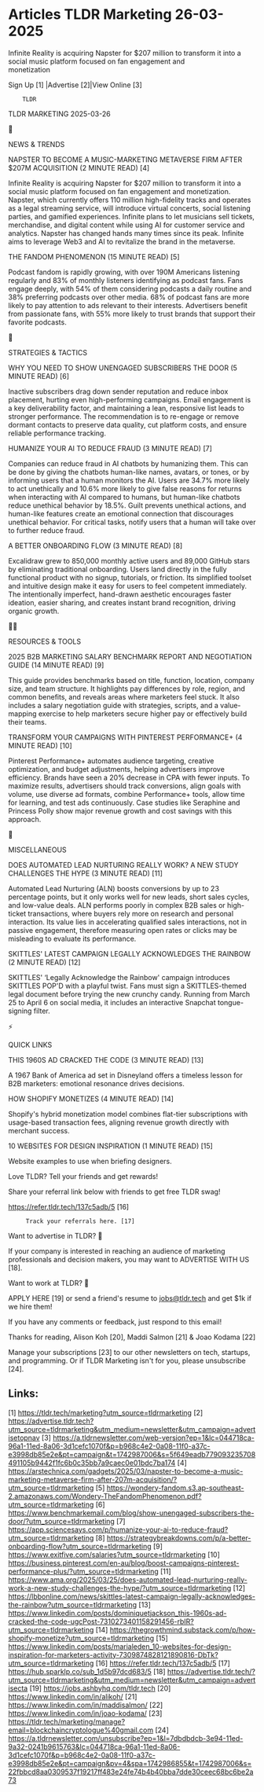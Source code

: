 # Articles TLDR Marketing 26-03-2025

Infinite Reality is acquiring Napster for $207 million to transform it
into a social music platform focused on fan engagement and
monetization ‌ ‌ ‌ ‌ ‌ ‌ ‌ ‌ ‌ ‌ ‌ ‌ ‌ ‌ ‌ ‌ ‌ ‌ ‌ ‌ ‌ ‌ ‌ ‌ ‌ ‌  ‌ ‌ ‌ ‌ ‌ ‌ ‌ ‌ ‌ ‌ ‌ ‌ ‌ ‌ ‌ ‌ ‌ ‌ ‌ ‌ ‌ ‌ ‌ ‌ ‌ ‌ 


 Sign Up [1] |Advertise [2]|View Online [3] 

		TLDR 

TLDR MARKETING 2025-03-26

📱 

NEWS & TRENDS

 NAPSTER TO BECOME A MUSIC-MARKETING METAVERSE FIRM AFTER $207M
ACQUISITION (2 MINUTE READ) [4] 

 Infinite Reality is acquiring Napster for $207 million to transform
it into a social music platform focused on fan engagement and
monetization. Napster, which currently offers 110 million
high-fidelity tracks and operates as a legal streaming service, will
introduce virtual concerts, social listening parties, and gamified
experiences. Infinite plans to let musicians sell tickets,
merchandise, and digital content while using AI for customer service
and analytics. Napster has changed hands many times since its peak.
Infinite aims to leverage Web3 and AI to revitalize the brand in the
metaverse. 

 THE FANDOM PHENOMENON (15 MINUTE READ) [5] 

 Podcast fandom is rapidly growing, with over 190M Americans listening
regularly and 83% of monthly listeners identifying as podcast fans.
Fans engage deeply, with 54% of them considering podcasts a daily
routine and 38% preferring podcasts over other media. 68% of podcast
fans are more likely to pay attention to ads relevant to their
interests. Advertisers benefit from passionate fans, with 55% more
likely to trust brands that support their favorite podcasts. 

🚀 

STRATEGIES & TACTICS

 WHY YOU NEED TO SHOW UNENGAGED SUBSCRIBERS THE DOOR (5 MINUTE READ)
[6] 

 Inactive subscribers drag down sender reputation and reduce inbox
placement, hurting even high-performing campaigns. Email engagement is
a key deliverability factor, and maintaining a lean, responsive list
leads to stronger performance. The recommendation is to re-engage or
remove dormant contacts to preserve data quality, cut platform costs,
and ensure reliable performance tracking. 

 HUMANIZE YOUR AI TO REDUCE FRAUD (3 MINUTE READ) [7] 

 Companies can reduce fraud in AI chatbots by humanizing them. This
can be done by giving the chatbots human-like names, avatars, or
tones, or by informing users that a human monitors the AI. Users are
34.7% more likely to act unethically and 10.6% more likely to give
false reasons for returns when interacting with AI compared to humans,
but human-like chatbots reduce unethical behavior by 18.5%. Guilt
prevents unethical actions, and human-like features create an
emotional connection that discourages unethical behavior. For critical
tasks, notify users that a human will take over to further reduce
fraud. 

 A BETTER ONBOARDING FLOW (3 MINUTE READ) [8] 

 Excalidraw grew to 850,000 monthly active users and 89,000 GitHub
stars by eliminating traditional onboarding. Users land directly in
the fully functional product with no signup, tutorials, or friction.
Its simplified toolset and intuitive design make it easy for users to
feel competent immediately. The intentionally imperfect, hand-drawn
aesthetic encourages faster ideation, easier sharing, and creates
instant brand recognition, driving organic growth. 

🧑‍💻 

RESOURCES & TOOLS

 2025 B2B MARKETING SALARY BENCHMARK REPORT AND NEGOTIATION GUIDE (14
MINUTE READ) [9] 

 This guide provides benchmarks based on title, function, location,
company size, and team structure. It highlights pay differences by
role, region, and common benefits, and reveals areas where marketers
feel stuck. It also includes a salary negotiation guide with
strategies, scripts, and a value-mapping exercise to help marketers
secure higher pay or effectively build their teams. 

 TRANSFORM YOUR CAMPAIGNS WITH PINTEREST PERFORMANCE+ (4 MINUTE READ)
[10] 

 Pinterest Performance+ automates audience targeting, creative
optimization, and budget adjustments, helping advertisers improve
efficiency. Brands have seen a 20% decrease in CPA with fewer inputs.
To maximize results, advertisers should track conversions, align goals
with volume, use diverse ad formats, combine Performance+ tools, allow
time for learning, and test ads continuously. Case studies like
Seraphine and Princess Polly show major revenue growth and cost
savings with this approach. 

🎁 

MISCELLANEOUS

 DOES AUTOMATED LEAD NURTURING REALLY WORK? A NEW STUDY CHALLENGES THE
HYPE (3 MINUTE READ) [11] 

 Automated Lead Nurturing (ALN) boosts conversions by up to 23
percentage points, but it only works well for new leads, short sales
cycles, and low-value deals. ALN performs poorly in complex B2B sales
or high-ticket transactions, where buyers rely more on research and
personal interaction. Its value lies in accelerating qualified sales
interactions, not in passive engagement, therefore measuring open
rates or clicks may be misleading to evaluate its performance. 

 SKITTLES' LATEST CAMPAIGN LEGALLY ACKNOWLEDGES THE RAINBOW (2 MINUTE
READ) [12] 

 SKITTLES' ‘Legally Acknowledge the Rainbow' campaign introduces
SKITTLES POP'D with a playful twist. Fans must sign a SKITTLES-themed
legal document before trying the new crunchy candy. Running from March
25 to April 6 on social media, it includes an interactive Snapchat
tongue-signing filter. 

⚡ 

QUICK LINKS

 THIS 1960S AD CRACKED THE CODE (3 MINUTE READ) [13] 

 A 1967 Bank of America ad set in Disneyland offers a timeless lesson
for B2B marketers: emotional resonance drives decisions. 

 HOW SHOPIFY MONETIZES (4 MINUTE READ) [14] 

 Shopify's hybrid monetization model combines flat-tier subscriptions
with usage-based transaction fees, aligning revenue growth directly
with merchant success. 

 10 WEBSITES FOR DESIGN INSPIRATION (1 MINUTE READ) [15] 

 Website examples to use when briefing designers. 

Love TLDR? Tell your friends and get rewards!

 Share your referral link below with friends to get free TLDR swag! 

 https://refer.tldr.tech/137c5adb/5 [16] 

		 Track your referrals here. [17] 

Want to advertise in TLDR? 📰

 If your company is interested in reaching an audience of marketing
professionals and decision makers, you may want to ADVERTISE WITH US
[18]. 

Want to work at TLDR? 💼

 APPLY HERE [19] or send a friend's resume to jobs@tldr.tech and get
$1k if we hire them! 

 If you have any comments or feedback, just respond to this email! 

Thanks for reading, 
Alison Koh [20], Maddi Salmon [21] & Joao Kodama [22] 

 Manage your subscriptions [23] to our other newsletters on tech,
startups, and programming. Or if TLDR Marketing isn't for you, please
unsubscribe [24]. 

 

Links:
------
[1] https://tldr.tech/marketing?utm_source=tldrmarketing
[2] https://advertise.tldr.tech?utm_source=tldrmarketing&utm_medium=newsletter&utm_campaign=advertisetopnav
[3] https://a.tldrnewsletter.com/web-version?ep=1&lc=044718ca-96a1-11ed-8a06-3d1cefc1070f&p=b968c4e2-0a08-11f0-a37c-e3998db85e2e&pt=campaign&t=1742987006&s=5f649eadb779093235708491105b9442f1fc6b0c35bb7a9caec0e01bdc7ba174
[4] https://arstechnica.com/gadgets/2025/03/napster-to-become-a-music-marketing-metaverse-firm-after-207m-acquisition/?utm_source=tldrmarketing
[5] https://wondery-fandom.s3.ap-southeast-2.amazonaws.com/Wondery-TheFandomPhenomenon.pdf?utm_source=tldrmarketing
[6] https://www.benchmarkemail.com/blog/show-unengaged-subscribers-the-door/?utm_source=tldrmarketing
[7] https://app.sciencesays.com/p/humanize-your-ai-to-reduce-fraud?utm_source=tldrmarketing
[8] https://strategybreakdowns.com/p/a-better-onboarding-flow?utm_source=tldrmarketing
[9] https://www.exitfive.com/salaries?utm_source=tldrmarketing
[10] https://business.pinterest.com/en-au/blog/boost-campaigns-pinterest-performance-plus/?utm_source=tldrmarketing
[11] https://www.ama.org/2025/03/25/does-automated-lead-nurturing-really-work-a-new-study-challenges-the-hype/?utm_source=tldrmarketing
[12] https://lbbonline.com/news/skittles-latest-campaign-legally-acknowledges-the-rainbow?utm_source=tldrmarketing
[13] https://www.linkedin.com/posts/dominiquetjackson_this-1960s-ad-cracked-the-code-ugcPost-7310273401158291456-rbIR?utm_source=tldrmarketing
[14] https://thegrowthmind.substack.com/p/how-shopify-monetize?utm_source=tldrmarketing
[15] https://www.linkedin.com/posts/marialeden_10-websites-for-design-inspiration-for-marketers-activity-7309874828121890816-DbTk?utm_source=tldrmarketing
[16] https://refer.tldr.tech/137c5adb/5
[17] https://hub.sparklp.co/sub_1d5b97dcd683/5
[18] https://advertise.tldr.tech/?utm_source=tldrmarketing&utm_medium=newsletter&utm_campaign=advertisecta
[19] https://jobs.ashbyhq.com/tldr.tech
[20] https://www.linkedin.com/in/alikoh/
[21] https://www.linkedin.com/in/maddisalmon/
[22] https://www.linkedin.com/in/joao-kodama/
[23] https://tldr.tech/marketing/manage?email=blockchaincryptologue%40gmail.com
[24] https://a.tldrnewsletter.com/unsubscribe?ep=1&l=7dbdbdcb-3e94-11ed-9a32-0241b9615763&lc=044718ca-96a1-11ed-8a06-3d1cefc1070f&p=b968c4e2-0a08-11f0-a37c-e3998db85e2e&pt=campaign&pv=4&spa=1742986855&t=1742987006&s=22fbbcd8aa0309537f19217ff483e24fe74b4b40bba7dde30ceec68bc6be2a73
